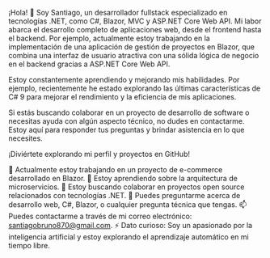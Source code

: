 ¡Hola! 👋
Soy Santiago, un desarrollador fullstack especializado en tecnologías .NET, como C#, Blazor, MVC y ASP.NET Core Web API. Mi labor abarca el desarrollo completo de aplicaciones web, desde el frontend hasta el backend. Por ejemplo, actualmente estoy trabajando en la implementación de una aplicación de gestión de proyectos en Blazor, que combina una interfaz de usuario atractiva con una sólida lógica de negocio en el backend gracias a ASP.NET Core Web API.

Estoy constantemente aprendiendo y mejorando mis habilidades. Por ejemplo, recientemente he estado explorando las últimas características de C# 9 para mejorar el rendimiento y la eficiencia de mis aplicaciones.

Si estás buscando colaborar en un proyecto de desarrollo de software o necesitas ayuda con algún aspecto técnico, no dudes en contactarme. Estoy aquí para responder tus preguntas y brindar asistencia en lo que necesites.

¡Diviértete explorando mi perfil y proyectos en GitHub!

🔭 Actualmente estoy trabajando en un proyecto de e-commerce desarrollado en Blazor.
🌱 Estoy aprendiendo sobre la arquitectura de microservicios.
👯 Estoy buscando colaborar en proyectos open source relacionados con tecnologías .NET.
💬 Puedes preguntarme acerca de desarrollo web, C#, Blazor, o cualquier pregunta técnica que tengas.
📫 Puedes contactarme a través de mi correo electrónico: santiagobruno870@gmail.com.
⚡ Dato curioso: Soy un apasionado por la inteligencia artificial y estoy explorando el aprendizaje automático en mi tiempo libre.
